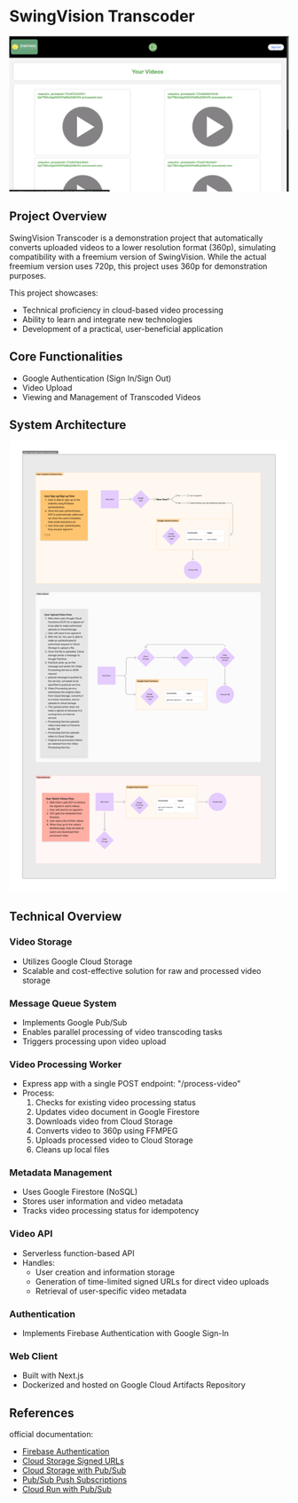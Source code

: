 # SwingVision Transcoder

![alt text](image-1.png)

## Project Overview
SwingVision Transcoder is a demonstration project that automatically converts uploaded videos to a lower resolution format (360p), simulating compatibility with a freemium version of SwingVision. While the actual freemium version uses 720p, this project uses 360p for demonstration purposes.

This project showcases:
- Technical proficiency in cloud-based video processing
- Ability to learn and integrate new technologies
- Development of a practical, user-beneficial application

## Core Functionalities
- Google Authentication (Sign In/Sign Out)
- Video Upload
- Viewing and Management of Transcoded Videos

## System Architecture
![System Architecture Diagram](<Video_Transcoder_System_Design.png>)

## Technical Overview

### Video Storage
- Utilizes Google Cloud Storage
- Scalable and cost-effective solution for raw and processed video storage

### Message Queue System
- Implements Google Pub/Sub
- Enables parallel processing of video transcoding tasks
- Triggers processing upon video upload

### Video Processing Worker
- Express app with a single POST endpoint: "/process-video"
- Process:
  1. Checks for existing video processing status
  2. Updates video document in Google Firestore
  3. Downloads video from Cloud Storage
  4. Converts video to 360p using FFMPEG
  5. Uploads processed video to Cloud Storage
  6. Cleans up local files

### Metadata Management
- Uses Google Firestore (NoSQL)
- Stores user information and video metadata
- Tracks video processing status for idempotency

### Video API
- Serverless function-based API
- Handles:
  - User creation and information storage
  - Generation of time-limited signed URLs for direct video uploads
  - Retrieval of user-specific video metadata

### Authentication
- Implements Firebase Authentication with Google Sign-In

### Web Client
- Built with Next.js
- Dockerized and hosted on Google Cloud Artifacts Repository

## References
official documentation:

- [Firebase Authentication](https://firebase.google.com/docs/auth)
- [Cloud Storage Signed URLs](https://cloud.google.com/storage/docs/access-control/signed-urls)
- [Cloud Storage with Pub/Sub](https://cloud.google.com/storage/docs/pubsub-notifications)
- [Pub/Sub Push Subscriptions](https://cloud.google.com/pubsub/docs/push)
- [Cloud Run with Pub/Sub](https://cloud.google.com/run/docs/tutorials/pubsub)
